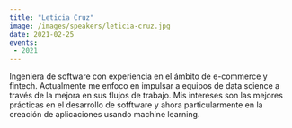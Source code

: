 ```yaml
---
title: "Leticia Cruz"
image: /images/speakers/leticia-cruz.jpg
date: 2021-02-25
events:
 - 2021
---
```


Ingeniera de software con experiencia en el ámbito de e-commerce y fintech. Actualmente me enfoco en impulsar a equipos de data science a través de la mejora en sus flujos de trabajo. Mis intereses son las mejores prácticas en el desarrollo de sofftware y ahora particularmente en la creación de aplicaciones usando machine learning.